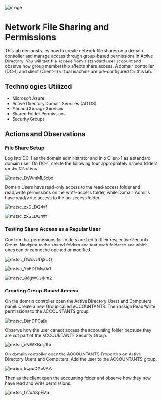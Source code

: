 
![image](https://github.com/user-attachments/assets/1cb2e6ca-2cd3-4771-8607-1514a5edf225)

# Network File Sharing and Permissions

This lab demonstrates how to create network file shares on a domain controller and manage access through group-based permissions in Active Directory. You will test file access from a standard user account and observe how group membership affects share access. A domain controller (DC-1) and client (Client-1) virtual machine are pre-configured for this lab.

## Technologies Utilized
- Microsoft Azure
- Active Directory Domain Services (AD DS)
- File and Storage Services
- Shared Folder Permissions
- Security Groups

## Actions and Observations

### File Share Setup

Log into DC-1 as the domain administrator and into Client-1 as a standard domain user. On DC-1, create the following four appropriately named folders on the C:\ drive.

![mstsc_DyWmML3cbx](https://github.com/user-attachments/assets/520660d4-9834-45e8-897f-2a3ccea449ec)

Domain Users have read-only access to the read-access folder and read/write permissions on the write-access folder, while Domain Admins have read/write access to the no-access folder.

![mstsc_zxGLDQ4tff](https://github.com/user-attachments/assets/3d1921e1-90b3-44de-9c9f-7bf75338a50d)

![mstsc_zxGLDQ4tff](https://github.com/user-attachments/assets/d29d95a5-c0b4-488c-aa36-2f2429790583)

### Testing Share Access as a Regular User

Confirm that permissions for folders are tied to their respective Security Group. Navigate to the shared folders and test each folder to see which ones can or cannot be opened or modified.

![mstsc_DWcvUDjSUO](https://github.com/user-attachments/assets/1b95621e-5a77-4b1f-8b65-3dbb7f2864d4)

![mstsc_Yp6DLMw0a1](https://github.com/user-attachments/assets/83db58fe-3bf6-4e00-abec-ce15d2952736)

![mstsc_Q8gWCsiDm2](https://github.com/user-attachments/assets/df605a47-aac9-48b5-a5e0-c5b4d0b36386)

### Creating Group-Based Access

On the domain controller open the Active Directory Users and Computers panel. Create a new Group called ACCOUNTANTS. Then assign Read/Write permissions to the ACCOUNTANTS group.

![mstsc_DjmDPCajlu](https://github.com/user-attachments/assets/e6243e4e-2144-49a8-9860-ec91136c74f4)

Observe how the user cannot access the accounting folder because they are not part of the ACCOUNTANTS Security Group.

![mstsc_cMWXBdj2Ka](https://github.com/user-attachments/assets/911ef3e0-8d20-4f05-89ee-2d27c8d937cc)

On domain controller open the ACCOUNTANTS Properties on Active Directory Users and Computers. Add the user to the ACCOUNTANTS group. 

![mstsc_kUpuDPoUAA](https://github.com/user-attachments/assets/d761333f-e47c-4bbf-b447-7926dec9a4fd)

Then as the client open the accounting folder and observe how they now have read and write permissions.

![mstsc_t77xA3pEMa](https://github.com/user-attachments/assets/1febc16b-135b-4b08-8ada-5f9cefcfd740)

